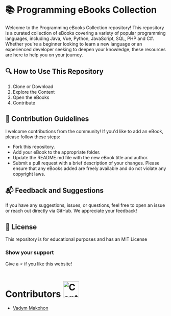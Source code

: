 # 📚 Programming eBooks Collection
Welcome to the Programming eBooks Collection repository! This repository is a curated collection of eBooks covering a variety of popular programming languages, including Java, Vue, Python, JavaScript, SQL, PHP and C#. Whether you're a beginner looking to learn a new language or an experienced developer seeking to deepen your knowledge, these resources are here to help you on your journey.

## 🔍 How to Use This Repository
1. Clone or Download
2. Explore the Content
3. Open the eBooks
4. Contribute

## 🤝 Contribution Guidelines
I welcome contributions from the community! If you'd like to add an eBook, please follow these steps:

- Fork this repository.
- Add your eBook to the appropriate folder.
- Update the README.md file with the new eBook title and author.
- Submit a pull request with a brief description of your changes.
Please ensure that any eBooks added are freely available and do not violate any copyright laws.

## 📬 Feedback and Suggestions
If you have any suggestions, issues, or questions, feel free to open an issue or reach out directly via GitHub. We appreciate your feedback!

## 📜 License
This repository is for educational purposes and has an MIT License

### Show your support

Give a ⭐ if you like this website!

#  Contributors <img src="https://cdn-icons-png.flaticon.com/512/5431/5431310.png" alt="Contribution Icon" width="50" height="50">

- [Vadym Makohon](https://github.com/VadymMakohon)
